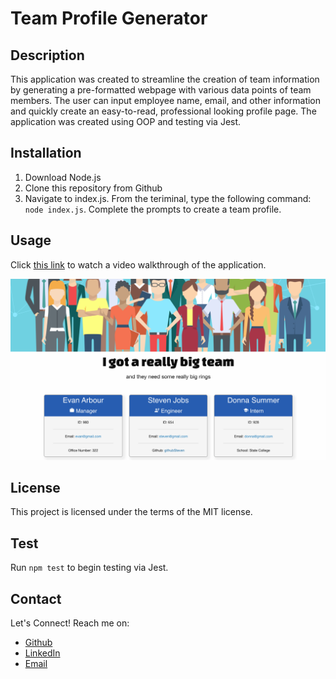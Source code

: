 # Team Profile Generator

## Description

This application was created to streamline the creation of team information by generating a pre-formatted webpage with various data points of team members. The user can input employee name, email, and other information and quickly create an easy-to-read, professional looking profile page. The application was created using OOP and testing via Jest.

## Installation

1. Download Node.js
2. Clone this repository from Github
3. Navigate to index.js. From the teriminal, type the following command:
   `node index.js`. Complete the prompts to create a team profile.

## Usage

Click [this link](https://drive.google.com/file/d/1TIfRDDWibs5C6hxfQbTfhR82Dd4IafIB/view) to watch a video walkthrough of the application.

![screenshot of team profile](./assets/images/team-profile-screenshot.png)

## License

This project is licensed under the terms of the MIT license.

## Test

Run `npm test` to begin testing via Jest.

## Contact

Let's Connect! Reach me on:

- [Github](https://github.com/evanarbour)
- [LinkedIn](https://www.linkedin.com/in/evan-arbour/)
- [Email](evan.arbour@gmail.com)
